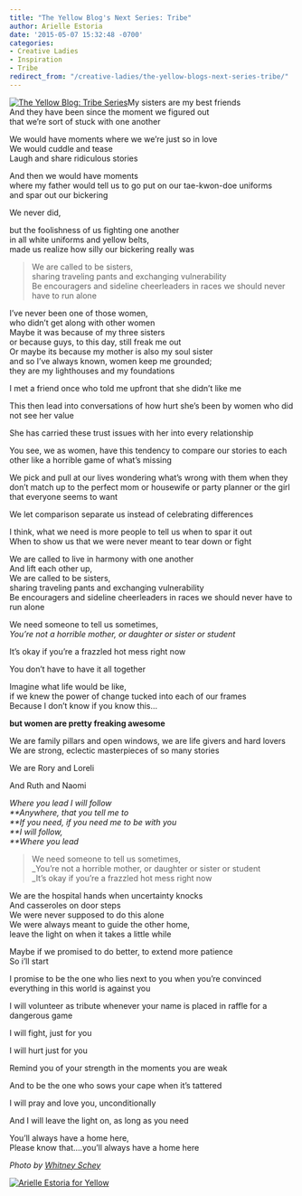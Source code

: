 ```yaml
---
title: "The Yellow Blog's Next Series: Tribe"
author: Arielle Estoria
date: '2015-05-07 15:32:48 -0700'
categories:
- Creative Ladies
- Inspiration
- Tribe
redirect_from: "/creative-ladies/the-yellow-blogs-next-series-tribe/"
---
```


[![The Yellow Blog: Tribe Series](https://yellow-blog-images.imgix.net/2015/04/2014-09-03_0042.jpg)](https://yellow-blog-images.imgix.net/2015/04/2014-09-03_0042.jpg)My
sisters are my best friends\
And they have been since the moment we figured out\
that we’re sort of stuck with one another

We would have moments where we we’re just so in love\
We would cuddle and tease\
Laugh and share ridiculous stories

And then we would have moments\
where my father would tell us to go put on our tae-kwon-doe uniforms\
and spar out our bickering

We never did,

but the foolishness of us fighting one another\
in all white uniforms and yellow belts,\
made us realize how silly our bickering really was

> We are called to be sisters,\
> sharing traveling pants and exchanging vulnerability\
> Be encouragers and sideline cheerleaders in races we should never have to run alone

I’ve never been one of those women,\
who didn’t get along with other women\
Maybe it was because of my three sisters\
or because guys, to this day, still freak me out\
Or maybe its because my mother is also my soul sister\
and so I’ve always known, women keep me grounded;\
they are my lighthouses and my foundations

I met a friend once who told me upfront that she didn’t like me

This then lead into conversations of how hurt she’s been by women who did not see her value

She has carried these trust issues with her into every relationship

You see, we as women, have this tendency to compare our stories to each other like a horrible game
of what’s missing

We pick and pull at our lives wondering what’s wrong with them when they don’t match up to the
perfect mom or housewife or party planner or the girl that everyone seems to want

We let comparison separate us instead of celebrating differences

I think, what we need is more people to tell us when to spar it out\
When to show us that we were never meant to tear down or fight

We are called to live in harmony with one another\
And lift each other up,\
We are called to be sisters,\
sharing traveling pants and exchanging vulnerability\
Be encouragers and sideline cheerleaders in races we should never have to run alone

We need someone to tell us sometimes,\
_You’re not a horrible mother, or daughter or sister or student_

It’s okay if you’re a frazzled hot mess right now

You don’t have to have it all together

Imagine what life would be like,\
if we knew the power of change tucked into each of our frames\
Because I don’t know if you know this…

**but women are pretty freaking awesome**

We are family pillars and open windows, we are life givers and hard lovers\
We are strong, eclectic masterpieces of so many stories

We are Rory and Loreli

And Ruth and Naomi

_Where you lead I will follow\
**Anywhere, that you tell me to\
**If you need, if you need me to be with you\
**I will follow,\
**Where you lead_

> We need someone to tell us sometimes,\
> _You’re not a horrible mother, or daughter or sister or student\
> _It’s okay if you’re a frazzled hot mess right now

We are the hospital hands when uncertainty knocks\
And casseroles on door steps\
We were never supposed to do this alone\
We were always meant to guide the other home,\
leave the light on when it takes a little while

Maybe if we promised to do better, to extend more patience\
So i’ll start

I promise to be the one who lies next to you when you’re convinced everything in this world is
against you

I will volunteer as tribute whenever your name is placed in raffle for a dangerous game

I will fight, just for you

I will hurt just for you

Remind you of your strength in the moments you are weak

And to be the one who sows your cape when it’s tattered

I will pray and love you, unconditionally

And I will leave the light on, as long as you need

You’ll always have a home here,\
Please know that….you’ll always have a home here

_Photo by [Whitney Schey](http://whitneydarling.com/)_

[![Arielle Estoria for Yellow](https://yellow-blog-images.imgix.net/2015/02/aestoria.jpg)](http://chroniclesofalioness.com/)
